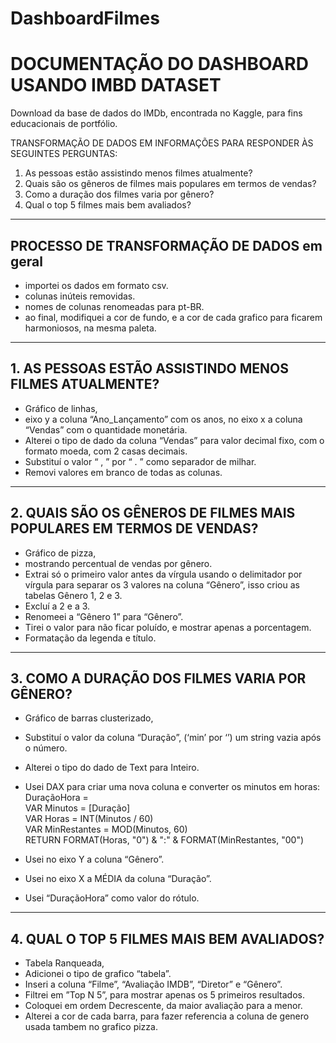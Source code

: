 # DashboardFilmes
# DOCUMENTAÇÃO DO DASHBOARD USANDO IMBD DATASET  

Download da base de dados do IMDb, encontrada no Kaggle, para fins educacionais de portfólio.  

TRANSFORMAÇÃO DE DADOS EM INFORMAÇÕES PARA RESPONDER ÀS SEGUINTES PERGUNTAS:  
1. As pessoas estão assistindo menos filmes atualmente?  
2. Quais são os gêneros de filmes mais populares em termos de vendas?  
3. Como a duração dos filmes varia por gênero?  
4. Qual o top 5 filmes mais bem avaliados?  

---

## PROCESSO DE TRANSFORMAÇÃO DE DADOS em geral  
- importei os dados em formato csv.  
- colunas inúteis removidas.  
- nomes de colunas renomeadas para pt-BR.  
- ao final, modifiquei a cor de fundo, e a cor de cada grafico para ficarem harmoniosos, na mesma paleta.  

---

## 1. AS PESSOAS ESTÃO ASSISTINDO MENOS FILMES ATUALMENTE?  
- Gráfico de linhas,  
- eixo y a coluna “Ano_Lançamento” com os anos, no eixo x a coluna “Vendas” com o quantidade monetária.  
- Alterei o tipo de dado da coluna “Vendas” para valor decimal fixo, com o formato moeda, com 2 casas decimais.  
- Substituí o valor “ , ” por “ . ” como separador de milhar.  
- Removi valores em branco de todas as colunas.  

---

## 2. QUAIS SÃO OS GÊNEROS DE FILMES MAIS POPULARES EM TERMOS DE VENDAS?  
- Gráfico de pizza,  
- mostrando percentual de vendas por gênero.  
- Extrai só o primeiro valor antes da vírgula usando o delimitador por vírgula para separar os 3 valores na coluna “Gênero”, isso criou as tabelas Gênero 1, 2 e 3.  
- Excluí a 2 e a 3.  
- Renomeei a “Gênero 1” para “Gênero”.  
- Tirei o valor para não ficar poluído, e mostrar apenas a porcentagem.  
- Formatação da legenda e título.  

---

## 3. COMO A DURAÇÃO DOS FILMES VARIA POR GÊNERO?  
- Gráfico de barras clusterizado,  
- Substituí o valor da coluna “Duração”, (‘min’ por ‘’) um string vazia após o número.  
- Alterei o tipo do dado de Text para Inteiro.
- Usei DAX para criar uma nova coluna e converter os minutos em horas:  
    DuraçãoHora =  
    VAR Minutos = [Duração]  
    VAR Horas = INT(Minutos / 60)  
    VAR MinRestantes = MOD(Minutos, 60)  
    RETURN FORMAT(Horas, "0") & ":" & FORMAT(MinRestantes, "00")

- Usei no eixo Y a coluna “Gênero”.
- Usei no eixo X a MÉDIA da coluna “Duração”.
- Usei “DuraçãoHora” como valor do rótulo.

---

## 4. QUAL O TOP 5 FILMES MAIS BEM AVALIADOS?
- Tabela Ranqueada,
- Adicionei o tipo de grafico “tabela”.
- Inseri a coluna “Filme”, “Avaliação IMDB”, “Diretor” e “Gênero”.
- Filtrei em ”Top N 5”, para mostrar apenas os 5 primeiros resultados.
- Coloquei em ordem Decrescente, da maior avaliação para a menor.
- Alterei a cor de cada barra, para fazer referencia a coluna de genero usada tambem no grafico pizza.
